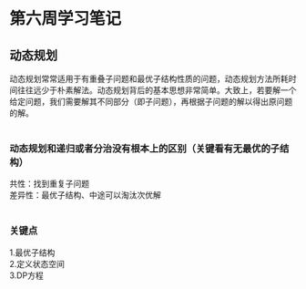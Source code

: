# 第六周学习笔记
## 动态规划
动态规划常常适用于有重叠子问题和最优子结构性质的问题，动态规划方法所耗时间往往远少于朴素解法。动态规划背后的基本思想非常简单。大致上，若要解一个给定问题，我们需要解其不同部分（即子问题），再根据子问题的解以得出原问题的解。
<br>
<br>

### 动态规划和递归或者分治没有根本上的区别（关键看有无最优的子结构）    
共性：找到重复子问题    
差异性：最优子结构、中途可以淘汰次优解
<br>
<br>

### 关键点   
1.最优子结构    
2.定义状态空间    
3.DP方程     
